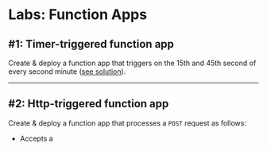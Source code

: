 # Labs: Function Apps

## #1: Timer-triggered function app

Create & deploy a function app that triggers on the 15th and 45th second of every second minute ([see solution](../code-samples/function-app-mixed/)).

-----

## #2: Http-triggered function app

Create & deploy a function app that processes a `POST` request as follows:

* Accepts a  
